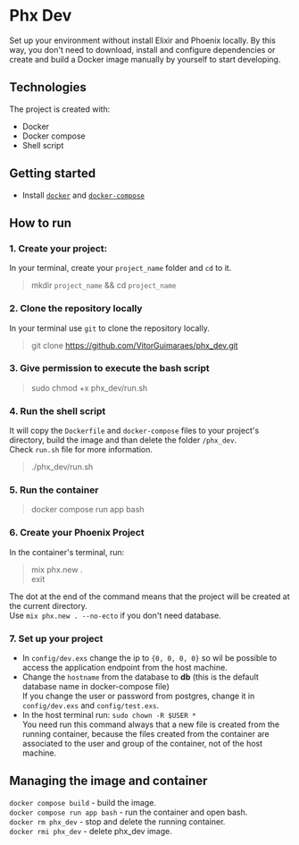 # Phx Dev 
Set up your environment without install Elixir and Phoenix locally. 
By this way, you don't need to download, install and configure dependencies or create and build a Docker image manually by yourself to start developing.

## Technologies 
The project is created with:
- Docker
- Docker compose
- Shell script

## Getting started
- Install [`docker`](https://docs.docker.com/engine/install/) and [`docker-compose`](https://docs.docker.com/compose/install/)


## How to run 

### 1. Create your project:
In your terminal, create your `project_name` folder and `cd` to it.
> mkdir `project_name` && cd `project_name` 

### 2. Clone the repository locally  
In your terminal use `git` to clone the repository locally.
> git clone https://github.com/VitorGuimaraes/phx_dev.git

### 3. Give permission to execute the bash script
> sudo chmod +x phx_dev/run.sh

### 4. Run the shell script
It will copy the `Dockerfile` and `docker-compose` files to your project's directory, build the image and than delete the folder `/phx_dev`.<br> 
Check `run.sh` file for more information.  
> ./phx_dev/run.sh 

### 5. Run the container
> docker compose run app bash

### 6. Create your Phoenix Project
In the container's terminal, run:
> mix phx.new .<br>
> exit

The dot at the end of the command means that the project will be created at the current directory.<br> 
Use `mix phx.new . --no-ecto` if you don't need database.

### 7. Set up your project
- In `config/dev.exs` change the ip to `{0, 0, 0, 0}` so wil be possible to access the application endpoint from the host machine.<br>
- Change the `hostname` from the database to **db** (this is the default database name in docker-compose file)<br>
If you change the user or password from postgres, change it in `config/dev.exs` and `config/test.exs`.<br>
- In the host terminal run: `sudo chown -R $USER *`<br>
You need run this command always that a new file is created from the running container, because the files created from the container are associated to the user and group of the container, not of the host machine. 

## Managing the image and container
`docker compose build` - build the image.<br>
`docker compose run app bash` - run the container and open bash.<br>
`docker rm phx_dev` - stop and delete the running container.<br> 
`docker rmi phx_dev` - delete phx_dev image.
